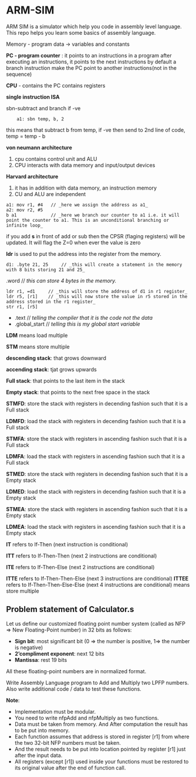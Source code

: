 # ARM-SIM

ARM SIM is a simulator which help you code in assembly level language. This repo helps you learn some basics of assembly language. 

Memory  - program data -> variables and constants

**PC - program counter** : it points to an instructions in a program after executing an instructions, it points to the next instructions by default a branch instruction make the PC point to another instructions(not in the sequence)

**CPU** - contains the PC contains registers


**single instruction ISA**

sbn-subtract and branch if -ve

		a1: sbn temp, b, 2
		
this means that subtract b from temp, if -ve then send to 2nd line of code, temp = temp - b

**von neumann architecture**

  1. cpu contains control unit and ALU
  2. CPU interacts with data memory and input/output devices

**Harvard architecture**
		
  1. it has in addition with data memory, an instruction memory
  2. CU and ALU are independent


    a1: mov r1, #4   // _here we assign the address as a1_
    a2: mov r2, #5
    b a1             // _here we branch our counter to a1 i.e. it will point the counter to a1. This is an unconditional branching or infinite loop_


if you add **s** in front of add or sub then the CPSR (flaging registers) will be updated. It will  flag the Z=0 when ever the value is zero

**ldr** is used to put the address into the register from the memory.

    d1: .byte 21, 25     // _this will create a statement in the memory with 8 bits storing 21 and 25_
    
.word           // _this can store 4 bytes in the memory._

    ldr r1, =d1     // _this will store the address of d1 in r1 register_
    ldr r5, [r1]    // _this will now store the value in r5 stored in the address stored in the r1 register_
    str r1, [r5] 

* .text    // _telling the compiler that it is the code not the data_
* .global_start   // _telling this is my global start variable_  

**LDM** means load multiple 

**STM** means store multiple


**descending stack**: that grows downward

**accending stack**: tjat grows upwards


**Full stack**: that points to the last item in the stack

**Empty stack**: that points to the next free space in the stack


**STMFD**: store the stack with registers in decending fashion such that it is a Full stack

**LDMFD**: load the stack with registers in decending fashion such that it is a Full stack

**STMFA**: store the stack with registers in ascending fashion such that it is a Full stack

**LDMFA**: load the stack with registers in ascending fashion such that it is a Full stack

**STMED**: store the stack with registers in decending fashion such that it is a Empty stack

**LDMED**: load the stack with registers in decending fashion such that it is a Empty stack

**STMEA**: store the stack with registers in ascending fashion such that it is a Empty stack

**LDMEA**: load the stack with registers in ascending fashion such that it is a Empty stack


**IT** refers to If-Then (next instruction is conditional)

**ITT** refers to If-Then-Then (next 2 instructions are conditional)

**ITE** refers to If-Then-Else (next 2 instructions are conditional)

**ITTE** refers to If-Then-Then-Else (next 3 instructions are conditional)
**ITTEE** refers to If-Then-Then-Else-Else (next 4 instructions are conditional) means store multiple

## Problem statement of Calculator.s

Let us define our customized floating point number system (called as NFP => New Floating-Point number) in 32 bits as follows:
* **Sign bit**: most significant bit (0 => the number is positive, 1=> the number is negative)
* **2’compliment exponent**: next 12 bits
* **Mantissa**: rest 19 bits
  
All these floating-point numbers are in normalized format.

Write Assembly Language program to Add and Multiply two LPFP numbers. Also write additional code / data to test these functions.

**Note**:
* Implementation must be modular.
* You need to write nfpAdd and nfpMultiply as two functions.
* Data must be taken from memory. And After computation the result has to be put into memory.
* Each function assumes that address is stored in register [r1] from where the two 32-bit NFP numbers must be taken.
* And the result needs to be put into location pointed by register [r1] just after the input data.
* All registers (except [r1]) used inside your functions must be restored to its original value after the end of function call.
